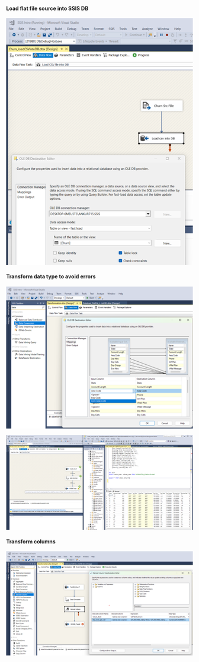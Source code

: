 #### Load flat file source into SSIS DB
<p><img src="https://github.com/ankur715/SQL/blob/master/mssql/SSIS%20Intro/pics/Load_FlatFile_into_SSIS_DB.png"></p>

#### Transform data type to avoid errors
<p><img src="https://github.com/ankur715/SQL/blob/master/mssql/SSIS%20Intro/pics/Transform_DataType_error_nvarchar.png"></p>

<p><img src="https://github.com/ankur715/SQL/blob/master/mssql/SSIS%20Intro/pics/Transform_DataType_error_varcharState.png"></p>

#### Transform columns
<p><img src="https://github.com/ankur715/SQL/blob/master/mssql/SSIS%20Intro/pics/Transform_DerivedCol.png"></p>



